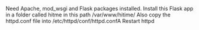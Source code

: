Need Apache, mod_wsgi and Flask packages installed.
Install this Flask app in a folder called hitme in this path /var/www/hitime/
Also copy the httpd.conf file into /etc/httpd/conf/httpd.confA
Restart httpd

